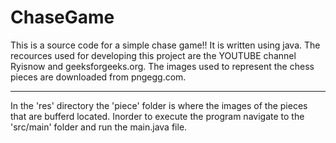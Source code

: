 # ChaseGame
This is a source code for a simple chase game!!
It is written using java.
The recources used for developing this project are the YOUTUBE channel Ryisnow and geeksforgeeks.org.
The images used to represent the chess pieces are downloaded from pngegg.com.

-------------
In the 'res' directory the 'piece' folder is where the images of the pieces that are bufferd located.
Inorder to execute the program navigate to the 'src/main' folder and run the main.java file.
